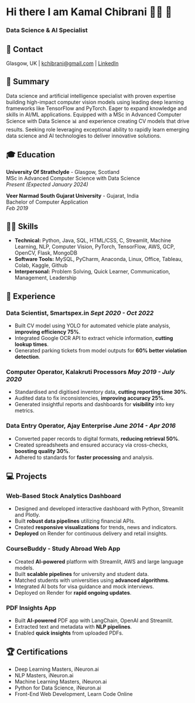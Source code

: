 # Hi there I am Kamal Chibrani 👨‍💻 👋
### Data Science & AI Specialist

## 📱 Contact
Glasgow, UK | kchibrani@gmail.com | [LinkedIn](https://www.linkedin.com/in/kamal-chibrani)

## 💬 Summary
Data science and artificial intelligence specialist with proven expertise building high-impact computer vision models using leading deep learning frameworks like TensorFlow and PyTorch. Eager to expand knowledge and skills in AI/ML applications. Equipped with a MSc in Advanced Computer Science with Data Science 📊 and experience creating CV models that drive results. Seeking role leveraging exceptional ability to rapidly learn emerging data science and AI technologies to deliver innovative solutions.

## 🎓 Education
**University Of Strathclyde** - Glasgow, Scotland    
MSc in Advanced Computer Science with Data Science   
*Present (Expected January 2024)*

**Veer Narmad South Gujarat University** - Gujarat, India    
Bachelor of Computer Application        
*Feb 2019* 

## 💪🏼 Skills
- **Technical:** Python, Java, SQL, HTML/CSS, C, Streamlit, Machine Learning, NLP, Computer Vision, PyTorch, TensorFlow, AWS, GCP, OpenCV, Flask, MongoDB
- **Software Tools:** MySQL, PyCharm, Anaconda, Linux, Office, Tableau, Colab, Kaggle, Github
- **Interpersonal:** Problem Solving, Quick Learner, Communication, Management, Leadership

## 🏢 Experience
### Data Scientist, Smartspex.in *Sept 2020 - Oct 2022*
- Built CV model using YOLO for automated vehicle plate analysis, **improving efficiency 75%**.
- Integrated Google OCR API to extract vehicle information, **cutting lookup times**.
- Generated parking tickets from model outputs for **60% better violation detection**. 

### Computer Operator, Kalakruti Processors *May 2019 - July 2020* 
- Standardised and digitised inventory data, **cutting reporting time 30%**.
- Audited data to fix inconsistencies, **improving accuracy 25%**.
- Generated insightful reports and dashboards for **visibility** into key metrics.

### Data Entry Operator, Ajay Enterprise *June 2014 - Apr 2016*
- Converted paper records to digital formats, **reducing retrieval 50%**. 
- Created spreadsheets and ensured accuracy via cross-checks, **boosting quality 30%**.
- Adhered to standards for **faster processing** and analysis.

## 💻 Projects
### Web-Based Stock Analytics Dashboard
- Designed and developed interactive dashboard with Python, Streamlit and Plotly.
- Built **robust data pipelines** utilizing financial APIs.  
- Created **responsive visualizations** for trends, news and indicators.
- **Deployed** on Render for continuous delivery and retail insights.

### CourseBuddy - Study Abroad Web App
- Created **AI-powered** platform with Streamlit, AWS and large language models.
- Built **scalable pipelines** for university and student data.
- Matched students with universities using **advanced algorithms**.
- Integrated AI bots for visa guidance and mock interviews.
- Deployed on Render for **rapid ongoing updates**.

### PDF Insights App
- Built **AI-powered** PDF app with LangChain, OpenAI and Streamlit.
- Extracted text and metadata with **NLP pipelines**.
- Enabled **quick insights** from uploaded PDFs.

## 🏆 Certifications
- Deep Learning Masters, iNeuron.ai
- NLP Masters, iNeuron.ai
- Machine Learning Masters, iNeuron.ai 
- Python for Data Science, iNeuron.ai
- Front-End Web Development, Learn Code Online
